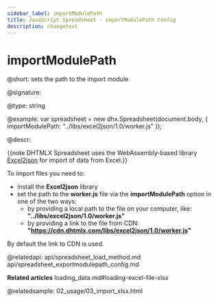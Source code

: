 ```yaml
---
sidebar_label: importModulePath
title: JavaScript Spreadsheet - importModulePath Config
description: changetext
---
```


# importModulePath

@short: sets the path to the import module

@signature:

@type: string

@example:
var spreadsheet = new dhx.Spreadsheet(document.body, {
    importModulePath: "../libs/excel2json/1.0/worker.js"
});

@descr:

{{note DHTMLX Spreadsheet uses the WebAssembly-based library [Excel2json](https://github.com/DHTMLX/excel2json) for import of data from Excel.}}

To import files you need to:

- install the **Excel2json** library
- set the path to the **worker.js** file via the **importModulePath** option in one of the two ways:
  - by providing a local path to the file on your computer, like: **"../libs/excel2json/1.0/worker.js"**
  - by providing a link to the file from CDN: **"https://cdn.dhtmlx.com/libs/excel2json/1.0/worker.js"**

By default the link to CDN is used.

@relatedapi:
api/spreadsheet_load_method.md
api/spreadsheet_exportmodulepath_config.md

**Related articles**
loading_data.md#loading-excel-file-xlsx

@relatedsample:
02_usage/03_import_xlsx.html
